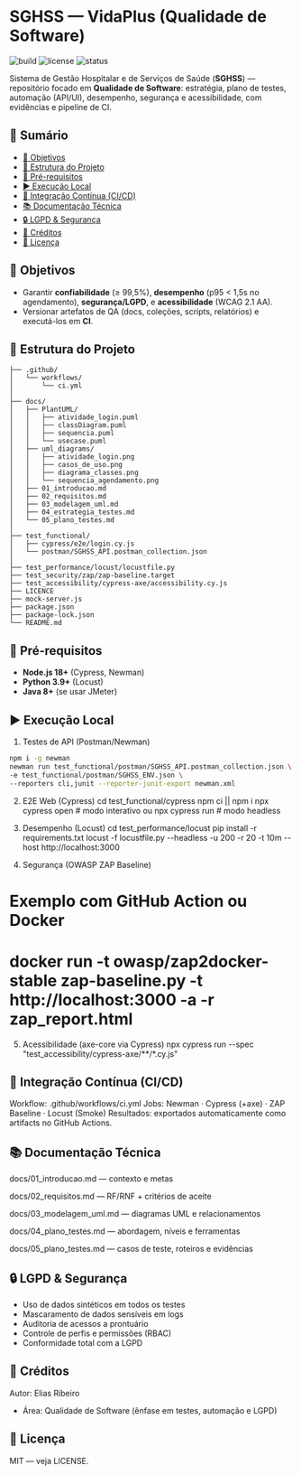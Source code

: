 # SGHSS — VidaPlus (Qualidade de Software)


![build](https://img.shields.io/github/actions/workflow/status/EliasRibe/Projeto-Engenharia-de-Software---UNINTER/ci.yml?label=CI%2FQA)
![license](https://img.shields.io/badge/license-MIT-informational)
![status](https://img.shields.io/badge/status-MVP-blue)


Sistema de Gestão Hospitalar e de Serviços de Saúde (**SGHSS**) — repositório focado em **Qualidade de Software**: estratégia, plano de testes, automação (API/UI), desempenho, segurança e acessibilidade, com evidências e pipeline de CI.

## 📖 Sumário
- [🚀 Objetivos](#-objetivos)
- [📁 Estrutura do Projeto](#-estrutura-do-projeto)
- [🧰 Pré-requisitos](#-prérequisitos)
- [▶️ Execução Local](#️-execução-local)
- [🤖 Integração Contínua (CI/CD)](#-integração-contínua-cicd)
- [📚 Documentação Técnica](#-documentação-técnica)
- [🔒 LGPD & Segurança](#-lgpd--segurança)
- [👥 Créditos](#-créditos)
- [📄 Licença](#-licença)


## 🚀 Objetivos
- Garantir **confiabilidade** (≥ 99,5%), **desempenho** (p95 < 1,5s no agendamento), **segurança/LGPD**, e **acessibilidade** (WCAG 2.1 AA).
- Versionar artefatos de QA (docs, coleções, scripts, relatórios) e executá-los em **CI**.


## 📁 Estrutura do Projeto
``` 
├── .github/
│   └── workflows/
│       └── ci.yml
│
├── docs/
│   ├── PlantUML/
│   │   ├── atividade_login.puml
│   │   ├── classDiagram.puml
│   │   ├── sequencia.puml
│   │   └── usecase.puml
│   ├── uml_diagrams/
│   │   ├── atividade_login.png
│   │   ├── casos_de_uso.png
│   │   ├── diagrama_classes.png
│   │   └── sequencia_agendamento.png
│   ├── 01_introducao.md
│   ├── 02_requisitos.md
│   ├── 03_modelagem_uml.md
│   ├── 04_estrategia_testes.md
│   └── 05_plano_testes.md
│
├── test_functional/
│   ├── cypress/e2e/login.cy.js
│   └── postman/SGHSS_API.postman_collection.json
│
├── test_performance/locust/locustfile.py
├── test_security/zap/zap-baseline.target
├── test_accessibility/cypress-axe/accessibility.cy.js
├── LICENCE
├── mock-server.js
├── package.json
├── package-lock.json
└── README.md
``` 

## 🧰 Pré‑requisitos
- **Node.js 18+** (Cypress, Newman)
- **Python 3.9+** (Locust)
- **Java 8+** (se usar JMeter)


## ▶️ Execução Local

1) Testes de API (Postman/Newman)
```bash
npm i -g newman
newman run test_functional/postman/SGHSS_API.postman_collection.json \
-e test_functional/postman/SGHSS_ENV.json \
--reporters cli,junit --reporter-junit-export newman.xml
```

2) E2E Web (Cypress)
cd test_functional/cypress
npm ci || npm i
npx cypress open # modo interativo
ou
npx cypress run # modo headless

3) Desempenho (Locust)
cd test_performance/locust
pip install -r requirements.txt
locust -f locustfile.py --headless -u 200 -r 20 -t 10m --host http://localhost:3000

4) Segurança (OWASP ZAP Baseline)
# Exemplo com GitHub Action ou Docker
# docker run -t owasp/zap2docker-stable zap-baseline.py -t http://localhost:3000 -a -r zap_report.html

5) Acessibilidade (axe-core via Cypress)
npx cypress run --spec "test_accessibility/cypress-axe/**/*.cy.js"


## 🤖 Integração Contínua (CI/CD)

Workflow: .github/workflows/ci.yml
Jobs: Newman · Cypress (+axe) · ZAP Baseline · Locust (Smoke)
Resultados: exportados automaticamente como artifacts no GitHub Actions.

## 📚 Documentação Técnica

docs/01_introducao.md — contexto e metas

docs/02_requisitos.md — RF/RNF + critérios de aceite

docs/03_modelagem_uml.md — diagramas UML e relacionamentos

docs/04_plano_testes.md — abordagem, níveis e ferramentas

docs/05_plano_testes.md — casos de teste, roteiros e evidências


## 🔒 LGPD & Segurança

- Uso de dados sintéticos em todos os testes
- Mascaramento de dados sensíveis em logs
- Auditoria de acessos a prontuário
- Controle de perfis e permissões (RBAC)
- Conformidade total com a LGPD

## 👥 Créditos

Autor: Elias Ribeiro

- Área: Qualidade de Software (ênfase em testes, automação e LGPD)

## 📄 Licença

MIT — veja LICENSE.